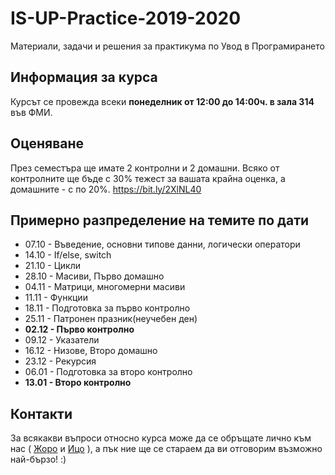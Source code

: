 # IS-UP-Practice-2019-2020
Материали, задачи и решения за практикума по Увод в Програмирането

## Информация за курса
Курсът се провежда всеки **понеделник от 12:00 до 14:00ч. в зала 314** във ФМИ.

## Оценяване

През семестъра ще имате 2 контролни и 2 домашни. Всяко от контролните ще бъде с 30% тежест за вашата крайна оценка, а домашните - с по 20%. https://bit.ly/2XlNL40

## Примерно разпределение на темите по дати

* 07.10 - Въведение, основни типове данни, логически оператори
* 14.10 - If/else, switch
* 21.10 - Цикли
* 28.10 - Масиви, Първо домашно
* 04.11 - Матрици, многомерни масиви
* 11.11 - Функции
* 18.11 - Подготовка за първо контролно
* 25.11 - Патронен празник(неучебен ден)
* **02.12 - Първо контролно**
* 09.12 - Указатели
* 16.12 - Низове, Второ домашно
* 23.12 - Рекурсия
* 06.01 - Подготовка за второ контролно
* **13.01 - Второ контролно**

## Контакти
За всякакви въпроси относно курса може да се обръщате лично към нас ( [Жоро](https://www.facebook.com/georgi.stamenov.12)  и [Ицо](https://www.facebook.com/ico.iliev.31) ), а пък ние ще се стараем да ви отговорим възможно най-бързо! :)

